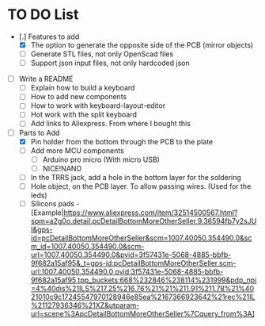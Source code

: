 # TO DO List
- [.] Features to add
    - [X] The option to generate the opposite side of the PCB (mirror objects)
    - [ ] Generate STL files, not only OpenScad files
    - [ ] Support json input files, not only hardcoded json
- [ ] Write a README
    - [ ] Explain how to build a keyboard
    - [ ] How to add new components
    - [ ] How to work with keyboard-layout-editor
    - [ ] Hot work with the split keyboard
    - [ ] Add links to Aliexpress. From where I bought this
- [ ] Parts to Add
    - [x] Pin holder from the bottom through the PCB to the plate
    - [ ] Add more MCU components
        - [ ] Arduino pro micro (With micro USB)
        - [ ] NICE!NANO
    - [ ] In the TRRS jack, add a hole in the bottom layer for the soldering
    - [ ] Hole object, on the PCB layer. To allow passing wires. (Used for the leds)
    - [ ] Silicons pads - [Example|https://www.aliexpress.com/item/32514500567.html?spm=a2g0o.detail.pcDetailBottomMoreOtherSeller.9.36594fb7y2sJUI&gps-id=pcDetailBottomMoreOtherSeller&scm=1007.40050.354490.0&scm_id=1007.40050.354490.0&scm-url=1007.40050.354490.0&pvid=3f57431e-5068-4885-bbfb-9f682a15af95&_t=gps-id:pcDetailBottomMoreOtherSeller,scm-url:1007.40050.354490.0,pvid:3f57431e-5068-4885-bbfb-9f682a15af95,tpp_buckets:668%232846%238114%231999&pdp_npi=4%40dis%21ILS%217.25%216.76%21%21%211.91%211.78%21%4021010c9c17245547970128946e85ea%2167366923642%21rec%21IL%21127936346%21XZ&utparam-url=scene%3ApcDetailBottomMoreOtherSeller%7Cquery_from%3A]
